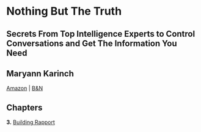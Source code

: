 # Nothing But The Truth
## Secrets From Top Intelligence Experts to Control Conversations and Get The Information You Need
## Maryann Karinch
[Amazon](https://www.amazon.com/Nothing-But-Truth-Intelligence-Conversations/dp/1601633521/ref=sr_1_1?s=books&ie=UTF8&qid=1520184819&sr=1-1&keywords=nothing+but+the+truth+maryann+karinch) | [B&N](https://www.barnesandnoble.com/w/nothing-but-the-truth-maryann-karinch/1119080074?ean=9781601633521)
## Chapters
**3.** [Building Rapport](chapter_03.md)  